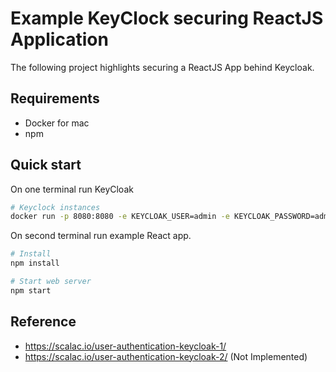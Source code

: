 # Example KeyClock securing ReactJS Application

The following project highlights securing a ReactJS App behind Keycloak.

## Requirements

* Docker for mac
* npm


## Quick start

On one terminal run KeyCloak
``` bash
# Keyclock instances
docker run -p 8080:8080 -e KEYCLOAK_USER=admin -e KEYCLOAK_PASSWORD=admin -e DB_VENDOR=H2 jboss/keycloak
```

On second terminal run example React app.
``` bash
# Install
npm install 

# Start web server
npm start
```

## Reference
* https://scalac.io/user-authentication-keycloak-1/
* https://scalac.io/user-authentication-keycloak-2/ (Not Implemented)

